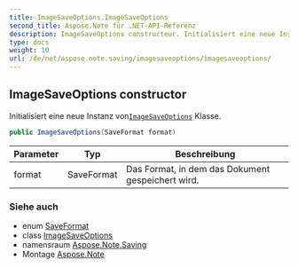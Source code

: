 ```yaml
---
title: ImageSaveOptions.ImageSaveOptions
second_title: Aspose.Note für .NET-API-Referenz
description: ImageSaveOptions constructeur. Initialisiert eine neue Instanz vonImageSaveOptions Klasse.
type: docs
weight: 10
url: /de/net/aspose.note.saving/imagesaveoptions/imagesaveoptions/
---
```

## ImageSaveOptions constructor

Initialisiert eine neue Instanz von[`ImageSaveOptions`](../) Klasse.

```csharp
public ImageSaveOptions(SaveFormat format)
```

| Parameter | Typ | Beschreibung |
| --- | --- | --- |
| format | SaveFormat | Das Format, in dem das Dokument gespeichert wird. |

### Siehe auch

* enum [SaveFormat](../../../aspose.note/saveformat/)
* class [ImageSaveOptions](../)
* namensraum [Aspose.Note.Saving](../../imagesaveoptions/)
* Montage [Aspose.Note](../../../)



